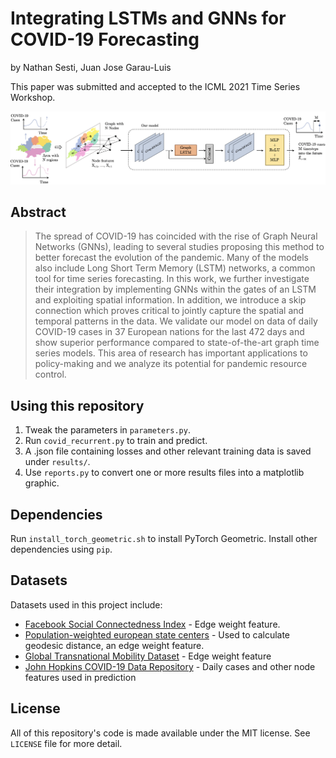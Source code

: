 # Integrating LSTMs and GNNs for COVID-19 Forecasting

by Nathan Sesti, Juan Jose Garau-Luis

This paper was submitted and accepted to the ICML 2021 Time Series Workshop.

![Model Diagram](./arch.png)

## Abstract

> The spread of COVID-19 has coincided with the rise of Graph Neural Networks (GNNs), leading to several studies proposing this method to better forecast the evolution of the pandemic. Many of the models also include Long Short Term Memory (LSTM) networks, a common tool for time series forecasting. In this work, we further investigate their integration by implementing GNNs within the gates of an LSTM and exploiting spatial information. In addition, we introduce a skip connection which proves critical to jointly capture the spatial and temporal patterns in the data. We validate our model on data of daily COVID-19 cases in 37 European nations for the last 472 days and show superior performance compared to state-of-the-art graph time series models. This area of research has important applications to policy-making and we analyze its potential for pandemic resource control.

## Using this repository

1) Tweak the parameters in `parameters.py`.
2) Run `covid_recurrent.py` to train and predict.
3) A .json file containing losses and other relevant training data is saved under `results/`.
4) Use `reports.py` to convert one or more results files into a matplotlib graphic.

## Dependencies

Run `install_torch_geometric.sh` to install PyTorch Geometric. Install other dependencies using `pip`.

## Datasets

Datasets used in this project include:

* [Facebook Social Connectedness Index](https://dataforgood.fb.com/tools/social-connectedness-index/) - Edge weight feature.
* [Population-weighted european state centers](https://cs.baylor.edu/~hamerly/software/europe_population_weighted_centers.html) - Used to calculate geodesic distance, an edge weight feature.
* [Global Transnational Mobility Dataset](https://zenodo.org/record/3911054#.YOHoXRNKi3I) - Edge weight feature
* [John Hopkins COVID-19 Data Repository](https://github.com/CSSEGISandData/COVID-19) - Daily cases and other node features used in prediction


## License

All of this repository's code is made available under the MIT license. See `LICENSE` file for more detail.